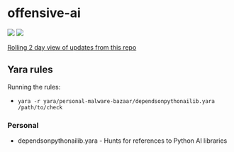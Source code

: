 # offensive-ai

![](https://img.shields.io/badge/last--updated-December%202021%20-green) ![](https://img.shields.io/badge/src-public-orange)

[Rolling 2 day view of updates from this repo](https://github.com/timb-machine/offensive-ai/compare/master@%7B2day%7D...master)

## Yara rules

Running the rules:

* ```yara -r yara/personal-malware-bazaar/dependsonpythonailib.yara /path/to/check```

### Personal

* dependsonpythonailib.yara - Hunts for references to Python AI libraries

